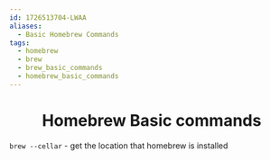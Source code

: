 ```yaml
---
id: 1726513704-LWAA
aliases:
  - Basic Homebrew Commands
tags:
  - homebrew
  - brew
  - brew_basic_commands
  - homebrew_basic_commands
---
```


<center>
<h1>Homebrew Basic commands</h1>
</center>



`brew --cellar`  - get the location that homebrew is installed
